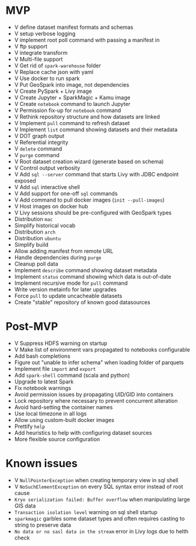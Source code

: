 # MVP
- V define dataset manifest formats and schemas
- V setup verbose logging
- V implement root poll command with passing a manifest in
- V ftp support
- V integrate transform
- V Multi-file support
- V Get rid of `spark-warehouse` folder
- V Replace cache json with yaml
- V Use docker to run spark
- V Put GeoSpark into image, not dependencies
- V Create PySpark + Livy image
- V Create Jupyter + SparkMagic + Kamu image
- V Create `notebook` command to launch Jupyter
- V Permission fix-up for `notebook` command
- V Rethink repository structure and how datasets are linked
- V Implement `pull` command to refresh dataset
- V Implement `list` command showing datasets and their metadata
- V DOT graph output
- V Referential integrity
- V `delete` command
- V `purge` command
- V Root dataset creation wizard (generate based on schema)
- V Control output verbosity
- V Add `sql --server` command that starts Livy with JDBC endpoint exposed
- V Add `sql` interactive shell
- V Add support for one-off `sql` commands
- V Add command to pull docker images (`init --pull-images`)
- V Host images on docker hub
- V Livy sessions should be pre-configured with GeoSpark types
- Distribution `mac`
- Simplify historical vocab
- Distribution `arch`
- Distribution `ubuntu`
- Simplify build
- Allow adding manifest from remote URL
- Handle dependencies during `purge`
- Cleanup poll data
- Implement `describe` command showing dataset metadata
- Implement `status` command showing which data is out-of-date
- Implement recursive mode for `pull` command
- Write version metainfo for later upgrades
- Force `pull` to update uncacheable datasets
- Create "stable" repository of known good datasources

# Post-MVP
- V Suppress HDFS warning on startup
- V Make list of environment vars propagated to notebooks configurable
- Add bash completions
- Figure out "unable to infer schema" when loading folder of parquets
- Implement file `import` and `export`
- Add `spark-shell` command (scala and python)
- Upgrade to latest Spark
- Fix notebook warnings
- Avoid permission issues by propagating UID/GID into containers
- Lock repository where necessary to prevent concurrent alteration
- Avoid hard-setting the container names
- Use local timezone in all logs
- Allow using custom-built docker images
- Prettify `help`
- Add heuristics to help with configuring dataset sources
- More flexible source configuration

# Known issues
- V `NullPointerException` when creating temporary view in sql shell
- V `NoSuchElementException` on every SQL syntax error instead of root cause
- `Kryo serialization failed: Buffer overflow` when manipulating large GIS data
- `Transaction isolation level` warning on sql shell startup
- `sparkmagic` garbles some dataset types and often requires casting to string to preserve data
- `No data or no sasl data in the stream` error in Livy logs due to helth check
